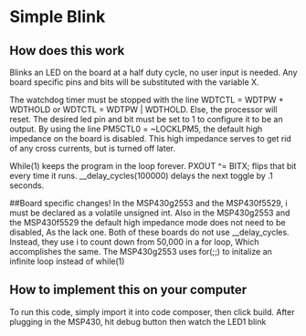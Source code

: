 # Simple Blink
## How does this work
Blinks an LED on the board at a half duty cycle, no user input is needed.
Any board specific pins and bits will be substituted with the variable X.

The watchdog timer must be stopped with the line WDTCTL = WDTPW + WDTHOLD or WDTCTL = WDTPW | WDTHOLD.
Else, the processor will reset.
The desired led pin and bit must be set to 1 to configure it to be an output.
By using the line PM5CTL0 = ~LOCKLPM5, the default high impedance on the board is disabled.
This high impedance serves to get rid of any cross currents, but is turned off later.
 

While(1) keeps the program in the loop forever.
PXOUT ^= BITX; flips that bit every time it runs.
__delay_cycles(100000) delays the next toggle by .1 seconds.

##Board specific changes!
In the MSP430g2553 and the MSP430f5529, i must be declared as a volatile unsigned int.
Also in the MSP430g2553 and the MSP430f5529 the default high impedance mode does not need to be disabled,
As the lack one.
Both of these boards do not use __delay_cycles. Instead, they use i to count down from 50,000 in a for loop,
Which accomplishes the same.
The MSP430g2553 uses for(;;) to initalize an infinite loop instead of while(1)

## How to implement this on your computer
To run this code, simply import it into code composer, then click build. After plugging in the MSP430, hit debug button then watch the LED1 blink